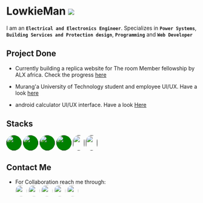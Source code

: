 # LowkieMan ![](https://komarev.com/ghpvc/?username=lowkieman&color=brightgreen)

I am an **`Electrical and Electronics Engineer`**. Specializes in **`Power Systems`**, **`Building Services and Protection design`**, **`Programming`** and **`Web Developer`**

## Project Done

- Currently building a replica website for The room Member fellowship by ALX africa. Check the progress [here](https://membertheroom.netlify.app)

- Murang'a University of Technology student and employee UI/UX. Have a look [here](https://mutportal.netlify.app)

- android calculator UI/UX interface. Have a look [Here](https://calonepointzero.netlify.app)

## Stacks
[<img src="https://encrypted-tbn0.gstatic.com/images?q=tbn:ANd9GcS-4tA2Z9fjwRXFlKjO6MWVGpNERGVU-ryTMg&s" style="width:40px; height:40px; border-radius:20px; background-color: green;">]()
[<img src="https://encrypted-tbn0.gstatic.com/images?q=tbn:ANd9GcSS7r-Sa24YZ1zDe2mjoORMhDDG1vPtVBM4Lg&s" style="width:40px; height:40px; border-radius:20px; background-color: green;">]()
[<img src="https://encrypted-tbn0.gstatic.com/images?q=tbn:ANd9GcRHcUPgNYOT7Djx4OvGjnIbSf7G46sKgXYSHA&s" style="width:40px; height:40px; border-radius:20px; background-color: green;">]()
[<img src="https://e7.pngegg.com/pngimages/394/264/png-clipart-bootstrap-logo-landscape-tech-companies.png" style="width:40px; height:40px; border-radius:20px; background-color: green;">]()
[<img src="" style="width:30px; height:40px; border-radius:40px;">]()
[<img src="" style="width:30px; height:40px; border-radius:40px;">]()

## Contact Me 
- For Collaboration reach me through: <br>
[<img src="https://th.bing.com/th/id/R.6f9a03bd4554e5454de1c79f4c91aadf?rik=0c%2fLPEw2uBblNg&pid=ImgRaw&r=0" style="width:30px; height:30px; border-radius:20px;">](https://www.linkedin.com/in/wilfredtinega)
[<img src="https://th.bing.com/th/id/R.9c06c3b1bd6cc9e2d9eebcfdf0975019?rik=7186LRxOyYbqFA&pid=ImgRaw&r=0" style="width:30px; height:30px; border-radius:50%;">](https://wa.me/254798732981)
[<img src="https://imagepng.org/wp-content/uploads/2017/11/telegram-icone-icon.png" style="width:30px; height:30px; border-radius:50%;">](https://facebook.com/tinegamamboleo)
[<img src="https://th.bing.com/th/id/R.83e3cc297106767114f2c060f7f5fcbb?rik=FkFOcs3CThcCJQ&pid=ImgRaw&r=0" style="width:30px; height:30px; border-radius:50%;">](https://facebook.com/tinegamamboleo)
[<img src="https://toppng.com/public/uploads/preview/twitter-x-new-logo-round-icon-png-11692480241tdbz6jparr.webp" style="width:30px; height:30px; border-radius:20px;">](https://x.com/tinegawilfred)

